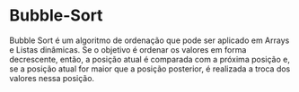 # Bubble-Sort
Bubble Sort é um algoritmo de ordenação que pode ser aplicado em Arrays e Listas dinâmicas. Se o objetivo é ordenar os valores em forma decrescente, então, a posição atual é comparada com a próxima posição e, se a posição atual for maior que a posição posterior, é realizada a troca dos valores nessa posição.
